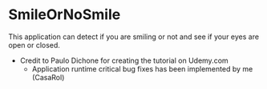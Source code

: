 # SmileOrNoSmile
This application can detect if you are smiling or not and see if your eyes are open or closed.

- Credit to Paulo Dichone for creating the tutorial on Udemy.com
  - Application runtime critical bug fixes has been implemented by me (CasaRol)
